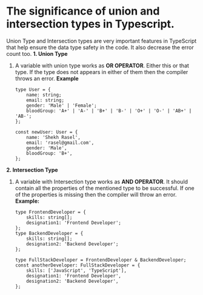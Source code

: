 # The significance of union and intersection types in Typescript.

Union Type and Intersection types are very important features in TypeScript that help ensure the data type safety in the code. It also decrease the error count too.
**1. Union Type**

1.  A variable with union type works as **OR OPERATOR**. Either this or that type. If the type does not appears in either of them then the compiler throws an error.
    **Example**

    ```tsx
    type User = {
    	name: string;
    	email: string;
    	gender: 'Male' | 'Female';
    	bloodGroup: 'A+' | 'A-' | 'B+' | 'B-' | 'O+' | 'O-' | 'AB+' | 'AB-';
    };

    const newUser: User = {
    	name: 'Shekh Rasel',
    	email: 'rasel@gmail.com',
    	gender: 'Male',
    	bloodGroup: 'B+',
    };
    ```

**2. Intersection Type**

1.  A variable with Intersection type works as **AND OPERATOR**. It should contain all the properties of the mentioned type to be successful. If one of the properties is missing then the compiler will throw an error.
    **Example:**

    ```tsx
    type FrontendDeveloper = {
    	skills: string[];
    	designation1: 'Frontend Developer';
    };
    type BackendDeveloper = {
    	skills: string[];
    	designation2: 'Backend Developer';
    };

    type FullStackDeveloper = FrontendDeveloper & BackendDeveloper;
    const anotherDeveloper: FullStackDeveloper = {
    	skills: ['JavaScript', 'TypeScript'],
    	designation1: 'Frontend Developer',
    	designation2: 'Backend Developer',
    };
    ```
